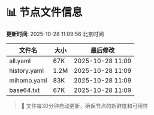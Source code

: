 # 📊 节点文件信息

**更新时间**: 2025-10-28 11:09:56 北京时间

| 文件名 | 大小 | 最后修改 |
|--------|------|----------|
| all.yaml | 67K | 2025-10-28 11:09 |
| history.yaml | 1.2M | 2025-10-28 11:09 |
| mihomo.yaml | 83K | 2025-10-28 11:09 |
| base64.txt | 67K | 2025-10-28 11:09 |

> 🔄 文件每30分钟自动更新，确保节点的新鲜度和可用性
